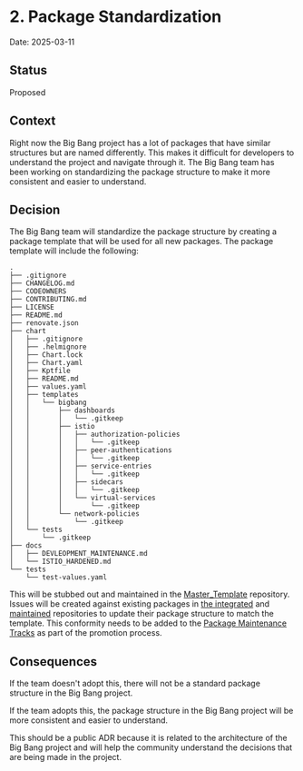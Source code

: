 # 2. Package Standardization

Date: 2025-03-11

## Status

Proposed

## Context

Right now the Big Bang project has a lot of packages that have similar structures but are named differently. This makes it difficult for developers to understand the project and navigate through it. The Big Bang team has been working on standardizing the package structure to make it more consistent and easier to understand.

## Decision

The Big Bang team will standardize the package structure by creating a package template that will be used for all new packages. The package template will include the following:

```
.
├── .gitignore
├── CHANGELOG.md
├── CODEOWNERS
├── CONTRIBUTING.md
├── LICENSE
├── README.md
├── renovate.json
├── chart
│   ├── .gitignore
│   ├── .helmignore
│   ├── Chart.lock
│   ├── Chart.yaml
│   ├── Kptfile
│   ├── README.md
│   ├── values.yaml
│   ├── templates
│   │   └── bigbang
│   │       ├── dashboards
│   │       │   └── .gitkeep
│   │       ├── istio
│   │       │   ├── authorization-policies
│   │       │   │   └── .gitkeep
│   │       │   ├── peer-authentications
│   │       │   │   └── .gitkeep
│   │       │   ├── service-entries
│   │       │   │   └── .gitkeep
│   │       │   ├── sidecars
│   │       │   │   └── .gitkeep
│   │       │   └── virtual-services
│   │       │       └── .gitkeep
│   │       └── network-policies
│   │           └── .gitkeep
│   └── tests
│       └── .gitkeep
├── docs
│   ├── DEVLEOPMENT_MAINTENANCE.md
│   └── ISTIO_HARDENED.md
└── tests
    └── test-values.yaml
```

This will be stubbed out and maintained in the [Master_Template](https://repo1.dso.mil/big-bang/repository-templates/master_template) repository. Issues will be created against existing packages in [the integrated](https://repo1.dso.mil/big-bang/product/packages) and [maintained](https://repo1.dso.mil/big-bang/product/maintained) repositories to update their package structure to match the template. This conformity needs to be added to the [Package Maintenance Tracks](https://repo1.dso.mil/big-bang/product/bbtoc/-/blob/master/process/Package%20Maintenance%20Tracks.md) as part of the promotion process.


## Consequences

If the team doesn't adopt this, there will not be a standard package structure in the Big Bang project.

If the team adopts this, the package structure in the Big Bang project will be more consistent and easier to understand.

This should be a public ADR because it is related to the architecture of the Big Bang project and will help the community understand the decisions that are being made in the project.
